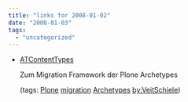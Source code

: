 ```yaml
---
title: "links for 2008-01-02"
date: "2008-01-03"
tags: 
  - "uncategorized"
---
```


- [ATContentTypes](http://www.veit-schiele.de/dienstleistungen/schulungen/upgrade/atcontenttypes.html)
    
    Zum Migration Framework der Plone Archetypes
    
    (tags: [Plone](http://del.icio.us/heinzwittenbrink/Plone) [migration](http://del.icio.us/heinzwittenbrink/migration) [Archetypes](http://del.icio.us/heinzwittenbrink/Archetypes) [by:VeitSchiele](http://del.icio.us/heinzwittenbrink/by:VeitSchiele))
